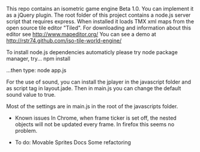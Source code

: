 This repo contains an isometric game engine Beta 1.0. You can implement it as a jQuery plugin.
The root folder of this project contains a node.js server script that requires express. When installed it loads TMX xml maps from the open source tile editor "Tiled". For downloading and information about this editor see http://www.mapeditor.org/
You can see a demo at http://rstr74.github.com/iso-tile-world-engine/

To install node.js dependencies automaticly please try node package manager, try... 
npm install

...then type:
node app.js

For the use of sound, you can install the jplayer in the javascript folder and as script tag in layout.jade. Then in main.js you can change the default sound value to true.

Most of the settings are in main.js in the root of the javascripts folder.

- Known issues
In Chrome, when frame ticker is set off, the nested objects will not be updated every frame. In firefox this seems no problem.

- To do:
Movable Sprites
Docs
Some refactoring